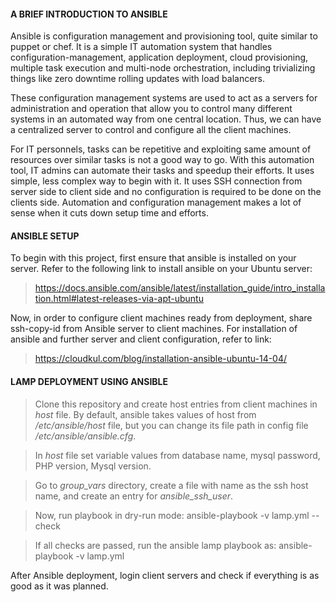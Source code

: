 #### A BRIEF INTRODUCTION TO ANSIBLE    

Ansible is configuration management and provisioning tool, quite similar to puppet or chef. It is a simple IT automation system that handles configuration-management, application deployment, cloud provisioning, multiple task execution and multi-node orchestration, including trivializing things like zero downtime rolling updates with load balancers.

These configuration management systems are used to act as a servers for administration and operation that allow you to control many different systems in an automated way from one central location. Thus, we can have a centralized server to control and configure all the client machines.

For IT personnels, tasks can be repetitive and exploiting same amount of resources over similar tasks is not a good way to go. With this automation tool, IT admins can automate their tasks and speedup their efforts. It uses simple, less complex way to begin with it. It uses SSH connection from server side to client side and no configuration is required to be done on the clients side. Automation and configuration management makes a lot of sense when it cuts down setup time and efforts.

#### ANSIBLE SETUP

To begin with this project, first ensure that ansible is installed on your server. Refer to the following link to install ansible on your Ubuntu server:

> https://docs.ansible.com/ansible/latest/installation_guide/intro_installation.html#latest-releases-via-apt-ubuntu

Now, in order to configure client machines ready from deployment, share ssh-copy-id from Ansible server to client machines. For installation of ansible and further server and client configuration, refer to link:

> https://cloudkul.com/blog/installation-ansible-ubuntu-14-04/

#### LAMP DEPLOYMENT USING ANSIBLE

> Clone this repository and create host entries from client machines in *host* file. By default, ansible takes values of host from */etc/ansible/host* file, but you can change its file path in config file */etc/ansible/ansible.cfg*.

> In *host* file set variable values from database name, mysql password, PHP version, Mysql version.

> Go to *group_vars* directory, create a file with name as the ssh host name, and create an entry for *ansible_ssh_user*.

> Now, run playbook in dry-run mode: ansible-playbook -v lamp.yml --check

> If all checks are passed, run the ansible lamp playbook as: ansible-playbook -v lamp.yml

After Ansible deployment, login client servers and check if everything is as good as it was planned.
